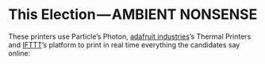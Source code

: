 <h1>This Election — AMBIENT NONSENSE</h1>
			<p name="9775" id="9775" class="graf graf--p graf-after--h3">
				These printers use Particle’s Photon, <a href="https://medium.com/u/c9914184139c" data-href="https://medium.com/u/c9914184139c" data-anchor-type="2" data-user-id="c9914184139c" data-action="show-user-card" data-action-type="hover" class="markup--user markup--p-user" target="_blank">adafruit industries</a>’s Thermal Printers and <a href="https://medium.com/u/10ab0b09ba3e" data-href="https://medium.com/u/10ab0b09ba3e" data-anchor-type="2" data-user-id="10ab0b09ba3e" data-action="show-user-card" data-action-type="hover" class="markup--user markup--p-user" target="_blank">IFTTT</a>’s platform to print in real time everything the candidates say online:</p>
